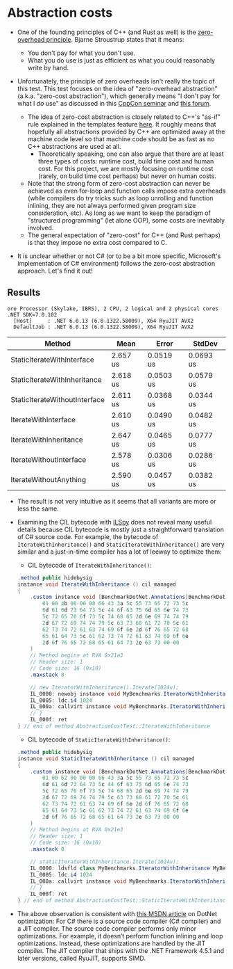 # Abstraction costs

* One of the founding principles of C++ (and Rust as well) is the [zero-overhead
principle](https://en.cppreference.com/w/cpp/language/Zero-overhead_principle).
Bjarne Stroustrup states that it means:
    * You don't pay for what you don't use.
    * What you do use is just as efficient as what you could reasonably write
    by hand.

* Unfortunately, the principle of zero overheads isn't really the topic of
this test. This test focuses on the idea of "zero-overhead abstraction"
(a.k.a. "zero-cost abstraction"), which generally means "I don't pay for what
I *do* use" as discussed in this [CppCon seminar](https://isocpp.org/blog/2020/07/cppcon-2019-there-are-no-zero-cost-abstractions-chandler-carruth)
and [this forum](https://news.ycombinator.com/item?id=20948118).
    * The idea of zero-cost abstraction is closely related to C++'s "as-if" rule
    explained in the templates feature [here](../../cpp/04_templates/). It 
    roughly means that hopefully all abstractions provided by C++ are optimized
    away at the machine code level so that machine code should be as fast as
    no C++ abstractions are used at all.
        * Theoretically speaking, one can also argue that there are at least
        three types of costs: runtime cost, build time cost and human cost.
        For this project, we are mostly focusing on runtime cost (rarely, on
        build time cost perhaps) but never on human costs.
    * Note that the strong form of zero-cost abstraction can never be achieved
    as even for-loop and function calls impose extra overheads (while
    compilers do try tricks such as loop unrolling and function inlining, they
    are not always performed given program size consideration, etc). As long as
    we want to keep the paradigm of "structured programming" (let alone OOP),
    some costs are inevitably involved.
    * The general expectation of "zero-cost" for C++ (and Rust perhaps) is that
    they impose no extra cost compared to C.

* It is unclear whether or not C# (or to be a bit more specific, Microsoft's
implementation of C# environment) follows the zero-cost abstraction approach.
Let's find it out!

## Results

```
ore Processor (Skylake, IBRS), 2 CPU, 2 logical and 2 physical cores
.NET SDK=7.0.102
  [Host]     : .NET 6.0.13 (6.0.1322.58009), X64 RyuJIT AVX2
  DefaultJob : .NET 6.0.13 (6.0.1322.58009), X64 RyuJIT AVX2
```

|                        Method |     Mean |     Error |    StdDev |
|------------------------------ |--------- |---------- |---------- |
|    StaticIterateWithInterface | 2.657 us | 0.0519 us | 0.0693 us |
|  StaticIterateWithInheritance | 2.618 us | 0.0503 us | 0.0579 us |
| StaticIterateWithoutInterface | 2.611 us | 0.0368 us | 0.0344 us |
|          IterateWithInterface | 2.610 us | 0.0490 us | 0.0482 us |
|        IterateWithInheritance | 2.647 us | 0.0465 us | 0.0777 us |
|       IterateWithoutInterface | 2.578 us | 0.0306 us | 0.0286 us |
|        IterateWithoutAnything | 2.590 us | 0.0457 us | 0.0382 us |

* The result is not very intuitive as it seems that all variants are more or
less the same.

* Examining the CIL bytecode with [ILSpy](https://github.com/icsharpcode/ILSpy)
does not reveal many useful details because CIL bytecode is mostly just a
straightforward translation of C# source code. For example, the bytecode of
`IterateWithInheritance()` and  `StaticIterateWithInheritance()`
are very similar and a just-in-time compiler has a lot of leeway to optimize
them:

    * CIL bytecode of `IterateWithInheritance()`:

    ```C#
    .method public hidebysig 
	instance void IterateWithInheritance () cil managed 
    {
        .custom instance void [BenchmarkDotNet.Annotations]BenchmarkDotNet.Attributes.BenchmarkAttribute::.ctor(int32, string) = (
            01 00 4b 00 00 00 66 43 3a 5c 55 73 65 72 73 5c
            6d 61 6d 73 64 73 5c 44 6f 63 75 6d 65 6e 74 73
            5c 72 65 70 6f 73 5c 74 68 65 2d 6e 69 74 74 79
            2d 67 72 69 74 74 79 5c 63 73 68 61 72 70 5c 61
            62 73 74 72 61 63 74 69 6f 6e 2d 6f 76 65 72 68
            65 61 64 73 5c 61 62 73 74 72 61 63 74 69 6f 6e
            2d 6f 76 65 72 68 65 61 64 73 2e 63 73 00 00
        )
        // Method begins at RVA 0x21a3
        // Header size: 1
        // Code size: 16 (0x10)
        .maxstack 8

        // new IteratorWithInheritance().Iterate(1024u);
        IL_0000: newobj instance void MyBenchmarks.IteratorWithInheritance::.ctor()
        IL_0005: ldc.i4 1024
        IL_000a: callvirt instance void MyBenchmarks.IteratorWithInheritance::Iterate(uint32)
        // }
        IL_000f: ret
    } // end of method AbstractionCostTest::IterateWithInheritance
    ```
    * CIL bytecode of `StaticIterateWithInheritance()`:

    ```C#
    .method public hidebysig 
	instance void StaticIterateWithInheritance () cil managed 
    {
        .custom instance void [BenchmarkDotNet.Annotations]BenchmarkDotNet.Attributes.BenchmarkAttribute::.ctor(int32, string) = (
            01 00 62 00 00 00 66 43 3a 5c 55 73 65 72 73 5c
            6d 61 6d 73 64 73 5c 44 6f 63 75 6d 65 6e 74 73
            5c 72 65 70 6f 73 5c 74 68 65 2d 6e 69 74 74 79
            2d 67 72 69 74 74 79 5c 63 73 68 61 72 70 5c 61
            62 73 74 72 61 63 74 69 6f 6e 2d 6f 76 65 72 68
            65 61 64 73 5c 61 62 73 74 72 61 63 74 69 6f 6e
            2d 6f 76 65 72 68 65 61 64 73 2e 63 73 00 00
        )
        // Method begins at RVA 0x21e3
        // Header size: 1
        // Code size: 16 (0x10)
        .maxstack 8

        // staticIteratorWithInheritance.Iterate(1024u);
        IL_0000: ldsfld class MyBenchmarks.IteratorWithInheritance MyBenchmarks.AbstractionCostTest::staticIteratorWithInheritance
        IL_0005: ldc.i4 1024
        IL_000a: callvirt instance void MyBenchmarks.IteratorWithInheritance::Iterate(uint32)
        // }
        IL_000f: ret
    } // end of method AbstractionCostTest::StaticIterateWithInheritance

    ```

* The above observation is consistent with
[this MSDN article](https://learn.microsoft.com/en-us/archive/msdn-magazine/2015/february/compilers-what-every-programmer-should-know-about-compiler-optimizations)
on DotNet optimization: For C# there is a source code compiler (C# compiler)
and a JIT compiler. The source code compiler performs only minor optimizations.
For example, it doesn’t perform function inlining and loop optimizations.
Instead, these optimizations are handled by the JIT compiler. The JIT compiler
that ships with the .NET Framework 4.5.1 and later versions, called RyuJIT,
supports SIMD.

